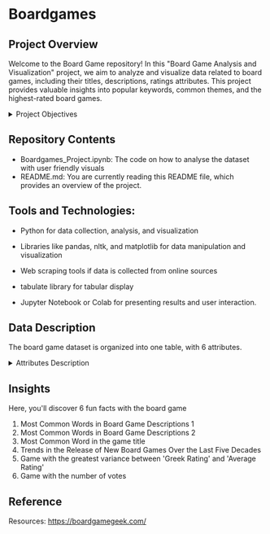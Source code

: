 # Boardgames

## Project Overview 
Welcome to the Board Game repository! In this "Board Game Analysis and Visualization" project, we aim to analyze and visualize data related to board games, including their titles, descriptions, ratings attributes. This project provides valuable insights into popular keywords, common themes, and the highest-rated board games.

<details>
<summary>Project Objectives </summary>
<text> 
  
  1. Data Collection: Gather data about board games from reliable sources such as BoardGameGeek or other board game databases. This data should include game titles, descriptions, ratings, and relevant attributes.

  2. Data Preprocessing: Clean and preprocess the collected data to remove duplicates, handle missing values, and prepare it for analysis.

  3. Keyword Analysis: Analyze the descriptions of board games to identify common keywords and themes. Special attention is given to specific keywords, such as 'war,' to understand their prevalence and significance.

  4. Visualization: Create visualizations to represent the data in an understandable and insightful manner. This includes bar charts, word clouds, and tables to display the most common words and the highest-rated games.

  5. Keyword Exclusion: Allow users to exclude specific words from the analysis, such as 'the,' 'game,' and 'of,' to provide more relevant insights.

  6. Top-Rated Games: Identify and list the top-rated board games containing specific keywords in their titles. Limit the results to a user-defined number, e.g., the top 10.

  7. Tabular Display: Present the results, including the list of top-rated games, in a table format using libraries like pandas and tabulate for better readability.

  </text>
</details>

## Repository Contents 
- Boardgames_Project.ipynb: The code on how to analyse the dataset with user friendly visuals
- README.md: You are currently reading this README file, which provides an overview of the project.



## Tools and Technologies:

- Python for data collection, analysis, and visualization

- Libraries like pandas, nltk, and matplotlib for data manipulation and visualization
- Web scraping tools if data is collected from online sources
- tabulate library for tabular display
- Jupyter Notebook or Colab for presenting results and user interaction.

##  Data Description
The board game dataset is organized into one table, with 6 attributes.

<details>
<summary> Attributes Description </summary>
<text> 

- _Game Title_ : The title of the board game.
  
- _Descriptions_ : A textual description of the board game, including information about its theme, gameplay, and features. 

- _Greek Rating_ : A numerical rating representing the game's overall quality or user satisfaction.
- _Average Rating_:  The average user rating or score assigned to a board game.
- _Votes_:  The number of votes or user reviews submitted for a board game.
- _Release Years_: The years in which board games were initially released or made available to the public


</text>
</details>


## Insights
Here, you'll discover 6 fun facts with the board game
1. Most Common Words in Board Game Descriptions 1
2. Most Common Words in Board Game Descriptions 2
3. Most Common Word in the game title
4. Trends in the Release of New Board Games Over the Last Five Decades
5. Game with the greatest variance between 'Greek Rating' and 'Average Rating'
6. Game with the number of votes  


## Reference 
Resources: https://boardgamegeek.com/

